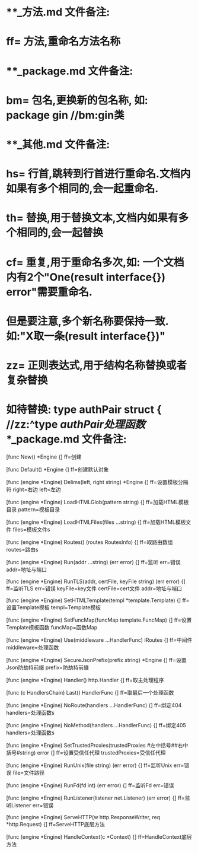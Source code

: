 # **_方法.md 文件备注:
# ff= 方法,重命名方法名称
# 
# **_package.md 文件备注:
# bm= 包名,更换新的包名称, 如: package gin //bm:gin类
#
# **_其他.md 文件备注:
# hs= 行首,跳转到行首进行重命名.文档内如果有多个相同的,会一起重命名.
# th= 替换,用于替换文本,文档内如果有多个相同的,会一起替换
# cf= 重复,用于重命名多次,如: 一个文档内有2个"One(result interface{}) error"需要重命名.
#     但是要注意,多个新名称要保持一致. 如:"X取一条(result interface{})"
# zz= 正则表达式,用于结构名称替换或者复杂替换
#     如待替换: type authPair struct { //zz:^type *authPair处理函数**_package.md 文件备注:

[func New() *Engine {]
ff=创建

[func Default() *Engine {]
ff=创建默认对象

[func (engine *Engine) Delims(left, right string) *Engine {]
ff=设置模板分隔符
right=右边
left=左边

[func (engine *Engine) LoadHTMLGlob(pattern string) {]
ff=加载HTML模板目录
pattern=模板目录

[func (engine *Engine) LoadHTMLFiles(files ...string) {]
ff=加载HTML模板文件
files=模板文件s

[func (engine *Engine) Routes() (routes RoutesInfo) {]
ff=取路由数组
routes=路由s

[func (engine *Engine) Run(addr ...string) (err error) {]
ff=监听
err=错误
addr=地址与端口

[func (engine *Engine) RunTLS(addr, certFile, keyFile string) (err error) {]
ff=监听TLS
err=错误
keyFile=key文件
certFile=cert文件
addr=地址与端口

[func (engine *Engine) SetHTMLTemplate(templ *template.Template) {]
ff=设置Template模板
templ=Template模板

[func (engine *Engine) SetFuncMap(funcMap template.FuncMap) {]
ff=设置Template模板函数
funcMap=函数Map

[func (engine *Engine) Use(middleware ...HandlerFunc) IRoutes {]
ff=中间件
middleware=处理函数

[func (engine *Engine) SecureJsonPrefix(prefix string) *Engine {]
ff=设置Json防劫持前缀
prefix=防劫持前缀

[func (engine *Engine) Handler() http.Handler {]
ff=取主处理程序

[func (c HandlersChain) Last() HandlerFunc {]
ff=取最后一个处理函数

[func (engine *Engine) NoRoute(handlers ...HandlerFunc) {]
ff=绑定404
handlers=处理函数s

[func (engine *Engine) NoMethod(handlers ...HandlerFunc) {]
ff=绑定405
handlers=处理函数s

[func (engine *Engine) SetTrustedProxies(trustedProxies #左中括号##右中括号#string) error {]
ff=设置受信任代理
trustedProxies=受信任代理

[func (engine *Engine) RunUnix(file string) (err error) {]
ff=监听Unix
err=错误
file=文件路径

[func (engine *Engine) RunFd(fd int) (err error) {]
ff=监听Fd
err=错误

[func (engine *Engine) RunListener(listener net.Listener) (err error) {]
ff=监听Listener
err=错误

[func (engine *Engine) ServeHTTP(w http.ResponseWriter, req *http.Request) {]
ff=ServeHTTP底层方法

[func (engine *Engine) HandleContext(c *Context) {]
ff=HandleContext底层方法
